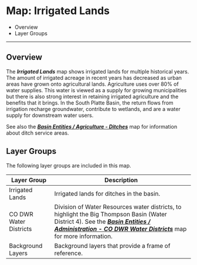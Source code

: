 # Map: Irrigated Lands 

*   Overview
*   Layer Groups

----------

## Overview ##

The ***Irrigated Lands*** map shows irrigated lands for multiple historical years.
The amount of irrigated acreage in recent years has decreased as urban areas have grown onto agricultural lands.
Agriculture uses over 80% of water supplies.
This water is viewed as a supply for growing municipalities but there is also strong
interest in retaining irrigated agriculture and the benefits that it brings.
In the South Platte Basin, the return flows from irrigation recharge groundwater,
contribute to wetlands, and are a water supply for downstream water users.

See also the [***Basin Entities / Agriculture - Ditches***](#map/entities-ditches) map for information
about ditch service areas.

## Layer Groups ##

The following layer groups are included in this map.

| **Layer Group** | **Description** |
| -- | -- |
| Irrigated Lands | Irrigated lands for ditches in the basin. |
| CO DWR Water Districts | Division of Water Resources water districts, to highlight the Big Thompson Basin (Water District 4).  See the [***Basin Entities / Administration - CO DWR Water Districts***](#map/entities-codwr-waterdistricts) map for more information. |
| Background Layers | Background layers that provide a frame of reference. |
